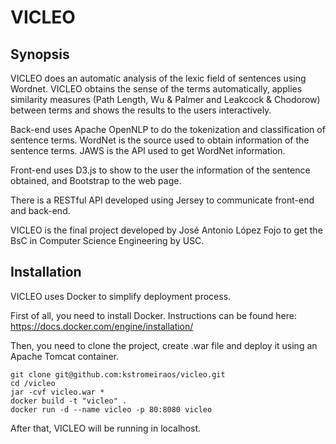 # VICLEO

## Synopsis

VICLEO does an automatic analysis of the lexic field of sentences using Wordnet. VICLEO obtains the sense of the terms automatically, applies similarity measures (Path Length, Wu & Palmer and Leakcock & Chodorow) between terms and shows the results to the users interactively.

Back-end uses Apache OpenNLP to do the tokenization and classification of sentence terms. WordNet is the source used to obtain information of the sentence terms. JAWS is the API used to get WordNet information.

Front-end uses D3.js to show to the user the information of the sentence obtained, and Bootstrap to the web page.

There is a RESTful API developed using Jersey to communicate front-end and back-end.

VICLEO is the final project developed by José Antonio López Fojo to get the BsC in Computer Science Engineering by USC.

## Installation

VICLEO uses Docker to simplify deployment process.

First of all, you need to install Docker. Instructions can be found here: https://docs.docker.com/engine/installation/

Then, you need to clone the project, create .war file and deploy it using an Apache Tomcat container.

```
git clone git@github.com:kstromeiraos/vicleo.git
cd /vicleo
jar -cvf vicleo.war *  
docker build -t "vicleo" .
docker run -d --name vicleo -p 80:8080 vicleo
```

After that, VICLEO will be running in localhost.
